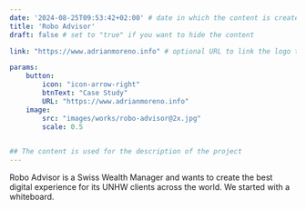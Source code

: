 ```yaml
---
date: '2024-08-25T09:53:42+02:00' # date in which the content is created - defaults to "today"
title: 'Robo Advisor'
draft: false # set to "true" if you want to hide the content 

link: "https://www.adrianmoreno.info" # optional URL to link the logo to

params:
    button:
        icon: "icon-arrow-right"
        btnText: "Case Study"
        URL: "https://www.adrianmoreno.info"
    image:
        src: "images/works/robo-advisor@2x.jpg"
        scale: 0.5
    

## The content is used for the description of the project
---
```


Robo Advisor is a Swiss Wealth Manager and wants to create the best digital experience for its UNHW clients across the world. We started with a whiteboard.
